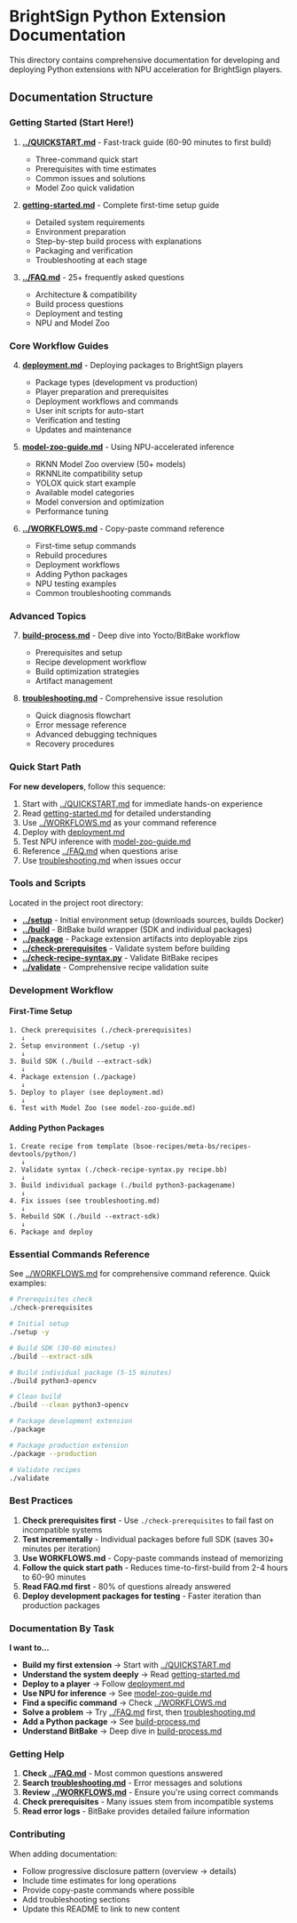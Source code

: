 # BrightSign Python Extension Documentation

This directory contains comprehensive documentation for developing and deploying Python extensions with NPU acceleration for BrightSign players.

## Documentation Structure

### Getting Started (Start Here!)

1. **[../QUICKSTART.md](../QUICKSTART.md)** - Fast-track guide (60-90 minutes to first build)
   - Three-command quick start
   - Prerequisites with time estimates
   - Common issues and solutions
   - Model Zoo quick validation

2. **[getting-started.md](getting-started.md)** - Complete first-time setup guide
   - Detailed system requirements
   - Environment preparation
   - Step-by-step build process with explanations
   - Packaging and verification
   - Troubleshooting at each stage

3. **[../FAQ.md](../FAQ.md)** - 25+ frequently asked questions
   - Architecture & compatibility
   - Build process questions
   - Deployment and testing
   - NPU and Model Zoo

### Core Workflow Guides

4. **[deployment.md](deployment.md)** - Deploying packages to BrightSign players
   - Package types (development vs production)
   - Player preparation and prerequisites
   - Deployment workflows and commands
   - User init scripts for auto-start
   - Verification and testing
   - Updates and maintenance

5. **[model-zoo-guide.md](model-zoo-guide.md)** - Using NPU-accelerated inference
   - RKNN Model Zoo overview (50+ models)
   - RKNNLite compatibility setup
   - YOLOX quick start example
   - Available model categories
   - Model conversion and optimization
   - Performance tuning

6. **[../WORKFLOWS.md](../WORKFLOWS.md)** - Copy-paste command reference
   - First-time setup commands
   - Rebuild procedures
   - Deployment workflows
   - Adding Python packages
   - NPU testing examples
   - Common troubleshooting commands

### Advanced Topics

7. **[build-process.md](build-process.md)** - Deep dive into Yocto/BitBake workflow
   - Prerequisites and setup
   - Recipe development workflow
   - Build optimization strategies
   - Artifact management

8. **[troubleshooting.md](troubleshooting.md)** - Comprehensive issue resolution
   - Quick diagnosis flowchart
   - Error message reference
   - Advanced debugging techniques
   - Recovery procedures

### Quick Start Path

**For new developers**, follow this sequence:

1. Start with [../QUICKSTART.md](../QUICKSTART.md) for immediate hands-on experience
2. Read [getting-started.md](getting-started.md) for detailed understanding
3. Use [../WORKFLOWS.md](../WORKFLOWS.md) as your command reference
4. Deploy with [deployment.md](deployment.md)
5. Test NPU inference with [model-zoo-guide.md](model-zoo-guide.md)
6. Reference [../FAQ.md](../FAQ.md) when questions arise
7. Use [troubleshooting.md](troubleshooting.md) when issues occur

### Tools and Scripts

Located in the project root directory:

- **[../setup](../setup)** - Initial environment setup (downloads sources, builds Docker)
- **[../build](../build)** - BitBake build wrapper (SDK and individual packages)
- **[../package](../package)** - Package extension artifacts into deployable zips
- **[../check-prerequisites](../check-prerequisites)** - Validate system before building
- **[../check-recipe-syntax.py](../check-recipe-syntax.py)** - Validate BitBake recipes
- **[../validate](../validate)** - Comprehensive recipe validation suite

### Development Workflow

#### First-Time Setup
```
1. Check prerequisites (./check-prerequisites)
   ↓
2. Setup environment (./setup -y)
   ↓
3. Build SDK (./build --extract-sdk)
   ↓
4. Package extension (./package)
   ↓
5. Deploy to player (see deployment.md)
   ↓
6. Test with Model Zoo (see model-zoo-guide.md)
```

#### Adding Python Packages
```
1. Create recipe from template (bsoe-recipes/meta-bs/recipes-devtools/python/)
   ↓
2. Validate syntax (./check-recipe-syntax.py recipe.bb)
   ↓
3. Build individual package (./build python3-packagename)
   ↓
4. Fix issues (see troubleshooting.md)
   ↓
5. Rebuild SDK (./build --extract-sdk)
   ↓
6. Package and deploy
```

### Essential Commands Reference

See [../WORKFLOWS.md](../WORKFLOWS.md) for comprehensive command reference. Quick examples:

```bash
# Prerequisites check
./check-prerequisites

# Initial setup
./setup -y

# Build SDK (30-60 minutes)
./build --extract-sdk

# Build individual package (5-15 minutes)
./build python3-opencv

# Clean build
./build --clean python3-opencv

# Package development extension
./package

# Package production extension
./package --production

# Validate recipes
./validate
```

### Best Practices

1. **Check prerequisites first** - Use `./check-prerequisites` to fail fast on incompatible systems
2. **Test incrementally** - Individual packages before full SDK (saves 30+ minutes per iteration)
3. **Use WORKFLOWS.md** - Copy-paste commands instead of memorizing
4. **Follow the quick start path** - Reduces time-to-first-build from 2-4 hours to 60-90 minutes
5. **Read FAQ.md first** - 80% of questions already answered
6. **Deploy development packages for testing** - Faster iteration than production packages

### Documentation By Task

**I want to...**

- **Build my first extension** → Start with [../QUICKSTART.md](../QUICKSTART.md)
- **Understand the system deeply** → Read [getting-started.md](getting-started.md)
- **Deploy to a player** → Follow [deployment.md](deployment.md)
- **Use NPU for inference** → See [model-zoo-guide.md](model-zoo-guide.md)
- **Find a specific command** → Check [../WORKFLOWS.md](../WORKFLOWS.md)
- **Solve a problem** → Try [../FAQ.md](../FAQ.md) first, then [troubleshooting.md](troubleshooting.md)
- **Add a Python package** → See [build-process.md](build-process.md)
- **Understand BitBake** → Deep dive in [build-process.md](build-process.md)

### Getting Help

1. **Check [../FAQ.md](../FAQ.md)** - Most common questions answered
2. **Search [troubleshooting.md](troubleshooting.md)** - Error messages and solutions
3. **Review [../WORKFLOWS.md](../WORKFLOWS.md)** - Ensure you're using correct commands
4. **Check prerequisites** - Many issues stem from incompatible systems
5. **Read error logs** - BitBake provides detailed failure information

### Contributing

When adding documentation:
- Follow progressive disclosure pattern (overview → details)
- Include time estimates for long operations
- Provide copy-paste commands where possible
- Add troubleshooting sections
- Update this README to link to new content